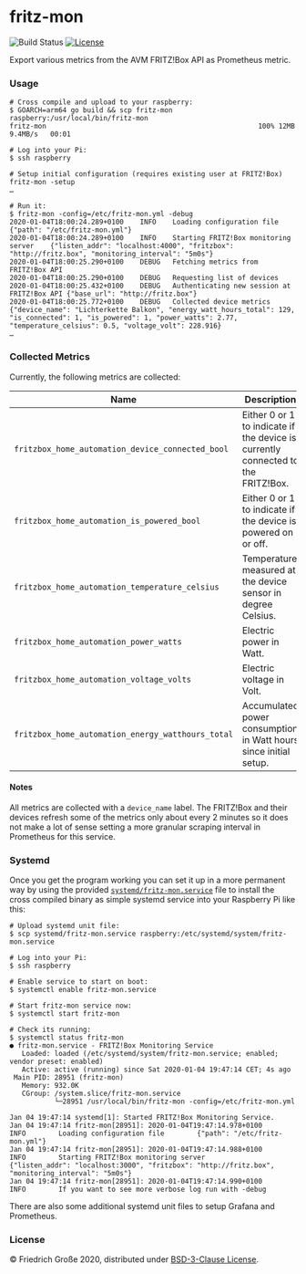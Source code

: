 # fritz-mon

![Build Status](https://github.com/fgrosse/fritz-mon/workflows/Build/badge.svg)
[![License](https://img.shields.io/badge/license-BSD--3--Clause-blue.svg)](https://github.com/fgrosse/fritz-mon/blob/master/LICENSE)

Export various metrics from the AVM FRITZ!Box API as Prometheus metric.

### Usage

```shell
# Cross compile and upload to your raspberry:
$ GOARCH=arm64 go build && scp fritz-mon raspberry:/usr/local/bin/fritz-mon
fritz-mon                                                    100% 12MB   9.4MB/s   00:01

# Log into your Pi:
$ ssh raspberry

# Setup initial configuration (requires existing user at FRITZ!Box)
fritz-mon -setup
…

# Run it:
$ fritz-mon -config=/etc/fritz-mon.yml -debug
2020-01-04T18:00:24.289+0100	INFO	Loading configuration file	{"path": "/etc/fritz-mon.yml"}
2020-01-04T18:00:24.289+0100	INFO	Starting FRITZ!Box monitoring server	{"listen_addr": "localhost:4000", "fritzbox": "http://fritz.box", "monitoring_interval": "5m0s"}
2020-01-04T18:00:25.290+0100	DEBUG	Fetching metrics from FRITZ!Box API
2020-01-04T18:00:25.290+0100	DEBUG	Requesting list of devices
2020-01-04T18:00:25.432+0100	DEBUG	Authenticating new session at FRITZ!Box API	{"base_url": "http://fritz.box"}
2020-01-04T18:00:25.772+0100	DEBUG	Collected device metrics	{"device_name": "Lichterkette Balkon", "energy_watt_hours_total": 129, "is_connected": 1, "is_powered": 1, "power_watts": 2.77, "temperature_celsius": 0.5, "voltage_volt": 228.916}
…
```

### Collected Metrics

Currently, the following metrics are collected:

| Name                                              | Description                                                                      |
|---------------------------------------------------|----------------------------------------------------------------------------------|
| `fritzbox_home_automation_device_connected_bool`  | Either 0 or 1 to indicate if the device is currently connected to the FRITZ!Box. |
| `fritzbox_home_automation_is_powered_bool`        | Either 0 or 1 to indicate if the device is powered on or off.                    |
| `fritzbox_home_automation_temperature_celsius`    | Temperature measured at the device sensor in degree Celsius.                     |
| `fritzbox_home_automation_power_watts`            | Electric power in Watt.                                                          |
| `fritzbox_home_automation_voltage_volts`          | Electric voltage in Volt.                                                        |
| `fritzbox_home_automation_energy_watthours_total` | Accumulated power consumption in Watt hours since initial setup.                 |

#### Notes

All metrics are collected with a `device_name` label. The FRITZ!Box and their
devices refresh some of the metrics only about every 2 minutes so it does not
make a lot of sense setting a more granular scraping interval in Prometheus for
this service. 

### Systemd

Once you get the program working you can set it up in a more permanent way by
using the provided [`systemd/fritz-mon.service`](systemd/fritz-mon.service) file
to install the cross compiled binary as simple systemd service into your
Raspberry Pi like this:

```shell
# Upload systemd unit file:
$ scp systemd/fritz-mon.service raspberry:/etc/systemd/system/fritz-mon.service

# Log into your Pi:
$ ssh raspberry

# Enable service to start on boot:
$ systemctl enable fritz-mon.service

# Start fritz-mon service now:
$ systemctl start fritz-mon

# Check its running:
$ systemctl status fritz-mon
● fritz-mon.service - FRITZ!Box Monitoring Service
   Loaded: loaded (/etc/systemd/system/fritz-mon.service; enabled; vendor preset: enabled)
   Active: active (running) since Sat 2020-01-04 19:47:14 CET; 4s ago
 Main PID: 28951 (fritz-mon)
   Memory: 932.0K
   CGroup: /system.slice/fritz-mon.service
           └─28951 /usr/local/bin/fritz-mon -config=/etc/fritz-mon.yml

Jan 04 19:47:14 systemd[1]: Started FRITZ!Box Monitoring Service.
Jan 04 19:47:14 fritz-mon[28951]: 2020-01-04T19:47:14.978+0100        INFO        Loading configuration file        {"path": "/etc/fritz-mon.yml"}
Jan 04 19:47:14 fritz-mon[28951]: 2020-01-04T19:47:14.988+0100        INFO        Starting FRITZ!Box monitoring server        {"listen_addr": "localhost:3000", "fritzbox": "http://fritz.box", "monitoring_interval": "5m0s"}
Jan 04 19:47:14 fritz-mon[28951]: 2020-01-04T19:47:14.990+0100        INFO        If you want to see more verbose log run with -debug
```

There are also some additional systemd unit files to setup Grafana and Prometheus.

### License

© Friedrich Große 2020, distributed under [BSD-3-Clause License](LICENSE).
